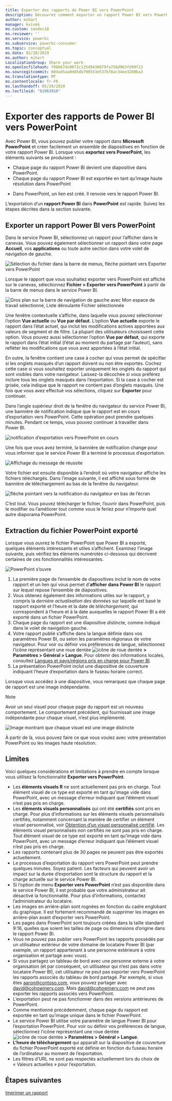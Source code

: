 ```yaml
---
title: Exporter des rapports de Power BI vers PowerPoint
description: Découvrez comment exporter un rapport Power BI vers PowerPoint.
author: mihart
manager: kvivek
ms.custom: seodec18
ms.reviewer: ''
ms.service: powerbi
ms.subservice: powerbi-consumer
ms.topic: conceptual
ms.date: 02/28/2019
ms.author: mihart
LocalizationGroup: Share your work
ms.openlocfilehash: f06b67dc0072c125d9430079fa756d963fd99f23
ms.sourcegitcommit: 60dad5aa0d85db790553e537bf8ac34ee3289ba3
ms.translationtype: MT
ms.contentlocale: fr-FR
ms.lasthandoff: 05/29/2019
ms.locfileid: "61063910"
---
```

# <a name="export-reports-from-power-bi-to-powerpoint"></a>Exporter des rapports de Power BI vers PowerPoint
Avec Power BI, vous pouvez publier votre rapport dans **Microsoft PowerPoint** et créer facilement un ensemble de diapositives en fonction de votre rapport Power BI. Lorsque vous **exportez vers PowerPoint**, les éléments suivants se produisent :

* Chaque page du rapport Power BI devient une diapositive dans PowerPoint.
* Chaque page du rapport Power BI est exportée en tant qu’image haute résolution dans PowerPoint
<!-- * The filters and slicers settings that you added to the report are preserved. -->
* Dans PowerPoint, un lien est créé. Il renvoie vers le rapport Power BI. 

L’exportation d’un **rapport Power BI** dans **PowerPoint** est rapide. Suivez les étapes décrites dans la section suivante.

## <a name="how-to-export-your-power-bi-report-to-powerpoint"></a>Exporter un rapport Power BI vers PowerPoint
Dans le service Power BI, sélectionnez un rapport pour l’afficher dans le canevas. Vous pouvez également sélectionner un rapport dans votre page **Accueil**, vos **applications** ou toute autre section dans votre volet de navigation de gauche.

![Sélection du fichier dans la barre de menus, flèche pointant vers Exporter vers PowerPoint](media/end-user-powerpoint/power-bi-publish.png)

Lorsque le rapport que vous souhaitez exporter vers PowerPoint est affiché sur le canevas, sélectionnez **Fichier > Exporter vers PowerPoint** à partir de la barre de menus dans le service Power BI.

![Gros plan sur la barre de navigation de gauche avec Mon espace de travail sélectionné, Liste déroulante Fichier sélectionnée](media/end-user-powerpoint/powerbi_to_powerpoint_1.png)
   
Une fenêtre contextuelle s’affiche, dans laquelle vous pouvez sélectionner l’option **Vue actuelle** ou **Vue par défaut**.  L’option **Vue actuelle** exporte le rapport dans l’état actuel, qui inclut les modifications actives apportées aux valeurs de segment et de filtre.  La plupart des utilisateurs choisissent cette option.  Vous pouvez aussi sélectionner l’option **Vue par défaut**, qui exporte le rapport dans l’état initial (l’état au moment du partage par l’auteur), sans refléter les modifications que vous avez apportées à l’état initial.
    
En outre, la fenêtre contient une case à cocher qui vous permet de spécifier si les onglets masqués d’un rapport doivent ou non être exportés.  Cochez cette case si vous souhaitez exporter uniquement les onglets du rapport qui sont visibles dans votre navigateur.  Laissez-la décochée si vous préférez inclure tous les onglets masqués dans l’exportation.  Si la case à cocher est grisée, cela indique que le rapport ne contient pas d’onglets masqués.  Une fois que vous avez effectué vos sélections, cliquez sur **Exporter** pour continuer.

Dans l’angle supérieur droit de la fenêtre du navigateur du service Power BI, une bannière de notification indique que le rapport est en cours d’exportation vers PowerPoint. Cette opération peut prendre quelques minutes. Pendant ce temps, vous pouvez continuer à travailler dans Power BI.

![notification d’exportation vers PowerPoint en cours](media/end-user-powerpoint/powerbi_to_powerpoint_2.png)

Une fois que vous avez terminé, la bannière de notification change pour vous informer que le service Power BI a terminé le processus d’exportation.

![Affichage du message de réussite](media/end-user-powerpoint/powerbi_to_powerpoint_3.png)

Votre fichier est ensuite disponible à l’endroit où votre navigateur affiche les fichiers téléchargés. Dans l’image suivante, il est affiché sous forme de bannière de téléchargement au bas de la fenêtre du navigateur.

![flèche pointant vers la notification du navigateur en bas de l’écran](media/end-user-powerpoint/powerbi_to_powerpoint_4.png)

C’est tout. Vous pouvez télécharger le fichier, l’ouvrir dans PowerPoint, puis le modifier ou l’améliorer tout comme vous le feriez pour n’importe quel autre diaporama PowerPoint.

## <a name="checking-out-your-exported-powerpoint-file"></a>Extraction du fichier PowerPoint exporté
Lorsque vous ouvrez le fichier PowerPoint que Power BI a exporté, quelques éléments intéressants et utiles s’affichent. Examinez l’image suivante, puis vérifiez les éléments numérotés ci-dessous qui décrivent certaines de ces fonctionnalités intéressantes.

![PowerPoint s’ouvre](media/end-user-powerpoint/powerbi_to_powerpoint_5.png)

1. La première page de l’ensemble de diapositives inclut le nom de votre rapport et un lien qui vous permet d’**afficher dans Power BI** le rapport sur lequel repose l’ensemble de diapositives.
2. Vous obtenez également des informations utiles sur le rapport, y compris la *dernière actualisation des données* sur laquelle est basé le rapport exporté et l’heure et la date de *téléchargement*, qui correspondent à l’heure et à la date auxquelles le rapport Power BI a été exporté dans un fichier PowerPoint.
3. Chaque page du rapport est une diapositive distincte, comme indiqué dans le volet de navigation gauche. 
4. Votre rapport publié s’affiche dans la langue définie dans vos paramètres Power BI, ou selon les paramètres régionaux de votre navigateur. Pour voir ou définir vos préférences de langue, sélectionnez l’icône représentant une roue dentée ![icône de roue dentée](media/end-user-powerpoint/power-bi-settings-icon.png) **> Paramètres > Général > Langue**. Pour obtenir des informations locales, consultez [Langues et pays/régions pris en charge pour Power BI](../supported-languages-countries-regions.md).
5. La présentation PowerPoint inclut une diapositive de couverture indiquant l’heure d’exportation dans le fuseau horaire correct.

Lorsque vous accédez à une diapositive, vous remarquez que chaque page de rapport est une image indépendante.

>[!NOTE]
> Avoir un seul visuel pour chaque page du rapport est un nouveau comportement. Le comportement précédent, qui fournissait une image indépendante pour chaque visuel, n’est plus implémenté. 
 

![Image montrant que chaque visuel est une image distincte](media/end-user-powerpoint/powerbi_to_powerpoint_6.png)

À partir de là, vous pouvez faire ce que vous voulez avec votre présentation PowerPoint ou les images haute résolution.

## <a name="limitations"></a>Limites
Voici quelques considérations et limitations à prendre en compte lorsque vous utilisez la fonctionnalité **Exporter vers PowerPoint**.

* Les **éléments visuels R** ne sont actuellement pas pris en charge. Tout élément visuel de ce type est exporté en tant qu’image vide dans PowerPoint, avec un message d’erreur indiquant que l’élément visuel n’est pas pris en charge.
* Les **éléments visuels personnalisés** qui ont été **certifiés** sont pris en charge. Pour plus d’informations sur les éléments visuels personnalisés certifiés, notamment concernant la manière de certifier un élément visuel personnalisé, voir [Obtention d’un visuel personnalisé certifié](../power-bi-custom-visuals-certified.md). Les éléments visuel personnalisés non certifiés ne sont pas pris en charge. Tout élément visuel de ce type est exporté en tant qu’image vide dans PowerPoint, avec un message d’erreur indiquant que l’élément visuel n’est pas pris en charge.
* Les rapports contenant plus de 30 pages ne peuvent pas être exportés actuellement.
* Le processus d’exportation du rapport vers PowerPoint peut prendre quelques minutes. Soyez patient. Les facteurs qui peuvent avoir un impact sur la durée d’exportation sont la structure du rapport et la charge actuelle sur le service Power BI.
* Si l’option de menu **Exporter vers PowerPoint** n’est pas disponible dans le service Power BI, il est probable que votre administrateur ait désactivé la fonctionnalité. Pour plus d’informations, contactez l’administrateur du locataire.
* Les images en arrière-plan sont rognées en fonction du cadre englobant du graphique. Il est fortement recommandé de supprimer les images en arrière-plan avant d’exporter vers PowerPoint.
* Les pages dans PowerPoint sont toujours créées dans la taille standard 9:16, quelles que soient les tailles de page ou dimensions d’origine dans le rapport Power BI.
* Vous ne pouvez pas publier vers PowerPoint les rapports possédés par un utilisateur extérieur de votre domaine de locataire Power BI (par exemple, un rapport appartenant à une personne extérieure à votre organisation et partagé avec vous).
* Si vous partagez un tableau de bord avec une personne externe à votre organisation (et par conséquent, un utilisateur qui n’est pas dans votre locataire Power BI), cet utilisateur ne peut pas exporter vers PowerPoint les rapports associés du tableau de bord partagé. Par exemple, si vous êtes aaron@contoso.com, vous pouvez partager avec david@cohowinery.com. Mais david@cohowinery.com ne peut pas exporter les rapports associés vers PowerPoint.
* L’exportation peut ne pas fonctionner dans des versions antérieures de PowerPoint.
* Comme mentionné précédemment, chaque page du rapport est exportée en tant qu’image unique dans le fichier PowerPoint.
* Le service Power BI utilise votre paramètre de langue Power BI pour l’exportation PowerPoint. Pour voir ou définir vos préférences de langue, sélectionnez l’icône représentant une roue dentée ![icône de roue dentée](media/end-user-powerpoint/power-bi-settings-icon.png) **> Paramètres > Général > Langue**.
* **L’heure de téléchargement** qui apparaît sur la diapositive de couverture du fichier PowerPoint exporté est définie en fonction du fuseau horaire de l’ordinateur au moment de l’exportation.
* Les filtres d’URL ne sont pas respectés actuellement lors du choix de « Valeurs actuelles » pour l’exportation.

## <a name="next-steps"></a>Étapes suivantes
[Imprimer un rapport](end-user-print.md)
